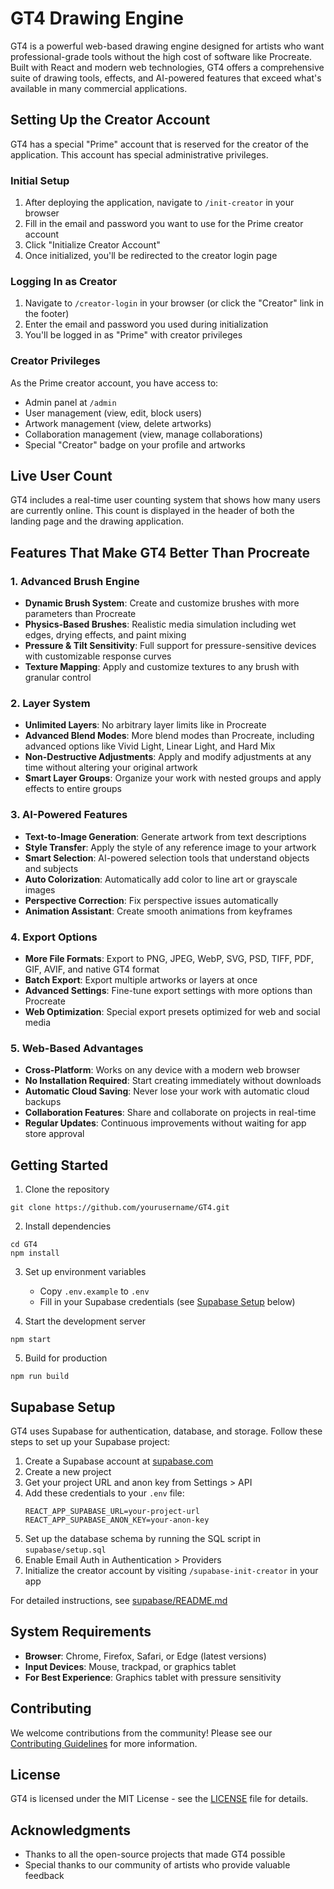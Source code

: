 # GT4 Drawing Engine

GT4 is a powerful web-based drawing engine designed for artists who want professional-grade tools without the high cost of software like Procreate. Built with React and modern web technologies, GT4 offers a comprehensive suite of drawing tools, effects, and AI-powered features that exceed what's available in many commercial applications.

## Setting Up the Creator Account

GT4 has a special "Prime" account that is reserved for the creator of the application. This account has special administrative privileges.

### Initial Setup

1. After deploying the application, navigate to `/init-creator` in your browser
2. Fill in the email and password you want to use for the Prime creator account
3. Click "Initialize Creator Account"
4. Once initialized, you'll be redirected to the creator login page

### Logging In as Creator

1. Navigate to `/creator-login` in your browser (or click the "Creator" link in the footer)
2. Enter the email and password you used during initialization
3. You'll be logged in as "Prime" with creator privileges

### Creator Privileges

As the Prime creator account, you have access to:

- Admin panel at `/admin`
- User management (view, edit, block users)
- Artwork management (view, delete artworks)
- Collaboration management (view, manage collaborations)
- Special "Creator" badge on your profile and artworks

## Live User Count

GT4 includes a real-time user counting system that shows how many users are currently online. This count is displayed in the header of both the landing page and the drawing application.

## Features That Make GT4 Better Than Procreate

### 1. Advanced Brush Engine
- **Dynamic Brush System**: Create and customize brushes with more parameters than Procreate
- **Physics-Based Brushes**: Realistic media simulation including wet edges, drying effects, and paint mixing
- **Pressure & Tilt Sensitivity**: Full support for pressure-sensitive devices with customizable response curves
- **Texture Mapping**: Apply and customize textures to any brush with granular control

### 2. Layer System
- **Unlimited Layers**: No arbitrary layer limits like in Procreate
- **Advanced Blend Modes**: More blend modes than Procreate, including advanced options like Vivid Light, Linear Light, and Hard Mix
- **Non-Destructive Adjustments**: Apply and modify adjustments at any time without altering your original artwork
- **Smart Layer Groups**: Organize your work with nested groups and apply effects to entire groups

### 3. AI-Powered Features
- **Text-to-Image Generation**: Generate artwork from text descriptions
- **Style Transfer**: Apply the style of any reference image to your artwork
- **Smart Selection**: AI-powered selection tools that understand objects and subjects
- **Auto Colorization**: Automatically add color to line art or grayscale images
- **Perspective Correction**: Fix perspective issues automatically
- **Animation Assistant**: Create smooth animations from keyframes

### 4. Export Options
- **More File Formats**: Export to PNG, JPEG, WebP, SVG, PSD, TIFF, PDF, GIF, AVIF, and native GT4 format
- **Batch Export**: Export multiple artworks or layers at once
- **Advanced Settings**: Fine-tune export settings with more options than Procreate
- **Web Optimization**: Special export presets optimized for web and social media

### 5. Web-Based Advantages
- **Cross-Platform**: Works on any device with a modern web browser
- **No Installation Required**: Start creating immediately without downloads
- **Automatic Cloud Saving**: Never lose your work with automatic cloud backups
- **Collaboration Features**: Share and collaborate on projects in real-time
- **Regular Updates**: Continuous improvements without waiting for app store approval

## Getting Started

1. Clone the repository
```
git clone https://github.com/yourusername/GT4.git
```

2. Install dependencies
```
cd GT4
npm install
```

3. Set up environment variables
   - Copy `.env.example` to `.env`
   - Fill in your Supabase credentials (see [Supabase Setup](#supabase-setup) below)

4. Start the development server
```
npm start
```

5. Build for production
```
npm run build
```

## Supabase Setup

GT4 uses Supabase for authentication, database, and storage. Follow these steps to set up your Supabase project:

1. Create a Supabase account at [supabase.com](https://supabase.com)
2. Create a new project
3. Get your project URL and anon key from Settings > API
4. Add these credentials to your `.env` file:
   ```
   REACT_APP_SUPABASE_URL=your-project-url
   REACT_APP_SUPABASE_ANON_KEY=your-anon-key
   ```
5. Set up the database schema by running the SQL script in `supabase/setup.sql`
6. Enable Email Auth in Authentication > Providers
7. Initialize the creator account by visiting `/supabase-init-creator` in your app

For detailed instructions, see [supabase/README.md](supabase/README.md)

## System Requirements

- **Browser**: Chrome, Firefox, Safari, or Edge (latest versions)
- **Input Devices**: Mouse, trackpad, or graphics tablet
- **For Best Experience**: Graphics tablet with pressure sensitivity

## Contributing

We welcome contributions from the community! Please see our [Contributing Guidelines](CONTRIBUTING.md) for more information.

## License

GT4 is licensed under the MIT License - see the [LICENSE](LICENSE) file for details.

## Acknowledgments

- Thanks to all the open-source projects that made GT4 possible
- Special thanks to our community of artists who provide valuable feedback